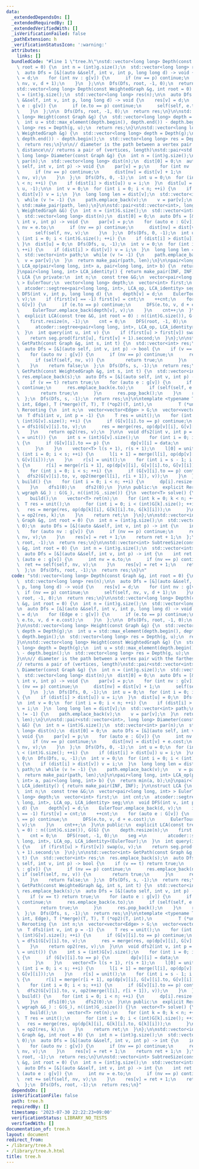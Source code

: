 ```yaml
---
data:
  _extendedDependsOn: []
  _extendedRequiredBy: []
  _extendedVerifiedWith: []
  _isVerificationFailed: false
  _pathExtension: h
  _verificationStatusIcon: ':warning:'
  attributes:
    links: []
  bundledCode: "#line 1 \"tree.h\"\nstd::vector<long long> Depth(const Graph &g, int\
    \ root = 0) {\n  int n = (int)g.size();\n  std::vector<long long> res(n);\n\n\
    \  auto Dfs = [&](auto &&self, int v, int p, long long d) -> void {\n    res[v]\
    \ = d;\n    for (int nv : g[v]) {\n      if (nv == p) continue;\n      self(self,\
    \ nv, v, d + 1);\n    }\n  };\n\n  Dfs(Dfs, root, -1, 0);\n  return res;\n}\n\n\
    std::vector<long long> Depth(const WeightedGraph &g, int root = 0) {\n  int n\
    \ = (int)g.size();\n  std::vector<long long> res(n);\n\n  auto Dfs = [&](auto\
    \ &&self, int v, int p, long long d) -> void {\n    res[v] = d;\n    for (Edge\
    \ e : g[v]) {\n      if (e.to == p) continue;\n      self(self, e.to, v, d + e.cost);\n\
    \    }\n  };\n\n  Dfs(Dfs, root, -1, 0);\n  return res;\n}\n\nstd::vector<long\
    \ long> Height(const Graph &g) {\n  std::vector<long long> depth = Depth(g);\n\
    \  int u = std::max_element(depth.begin(), depth.end()) - depth.begin();\n  std::vector<long\
    \ long> res = Depth(g, u);\n  return res;\n}\n\nstd::vector<long long> Height(const\
    \ WeightedGraph &g) {\n  std::vector<long long> depth = Depth(g);\n  int u = std::max_element(depth.begin(),\
    \ depth.end()) - depth.begin();\n  std::vector<long long> res = Depth(g, u);\n\
    \  return res;\n}\n\n// diameter is the path between a vertex pair with the farthest\
    \ distance\n// returns a pair of (vertices, length)\nstd::pair<std::vector<int>,\
    \ long long> Diameter(const Graph &g) {\n  int n = (int)g.size();\n  std::vector<int>\
    \ par(n);\n  std::vector<long long> dist(n);\n  dist[0] = 0;\n  auto Dfs = [&](auto\
    \ self, int v, int p) -> void {\n    par[v] = p;\n    for (int nv : g[v]) {\n\
    \      if (nv == p) continue;\n      dist[nv] = dist[v] + 1;\n      self(self,\
    \ nv, v);\n    }\n  };\n  Dfs(Dfs, 0, -1);\n  int u = 0;\n  for (int i = 0; i\
    \ < n; ++i) {\n    if (dist[i] > dist[u]) u = i;\n  }\n  dist[u] = 0;\n  Dfs(Dfs,\
    \ u, -1);\n\n  int v = 0;\n  for (int i = 0; i < n; ++i) {\n    if (dist[i] >\
    \ dist[v]) v = i;\n  }\n  long long len = dist[v];\n  std::vector<int> path;\n\
    \  while (v != -1) {\n    path.emplace_back(v);\n    v = par[v];\n  }\n  return\
    \ std::make_pair(path, len);\n}\n\nstd::pair<std::vector<int>, long long> Diameter(const\
    \ WeightedGraph &G) {\n  int n = (int)G.size();\n  std::vector<int> par(n);\n\
    \  std::vector<long long> dist(n);\n  dist[0] = 0;\n  auto Dfs = [&](auto self,\
    \ int v, int p) -> void {\n    par[v] = p;\n    for (auto e : G[v]) {\n      int\
    \ nv = e.to;\n      if (nv == p) continue;\n      dist[nv] = dist[v] + e.cost;\n\
    \      self(self, nv, v);\n    }\n  };\n  Dfs(Dfs, 0, -1);\n  int u = 0;\n  for\
    \ (int i = 0; i < (int)G.size(); ++i) {\n    if (dist[i] > dist[u]) u = i;\n \
    \ }\n  dist[u] = 0;\n  Dfs(Dfs, u, -1);\n  int v = 0;\n  for (int i = 0; i < (int)G.size();\
    \ ++i) {\n    if (dist[i] > dist[v]) v = i;\n  }\n  long long len = dist[v];\n\
    \  std::vector<int> path;\n  while (v != -1) {\n    path.emplace_back(v);\n  \
    \  v = par[v];\n  }\n  return make_pair(path, len);\n}\n\npair<long long, int>\
    \ LCA_op(pair<long long, int> a, pair<long long, int> b) {\n  return min(a, b);\n\
    }\npair<long long, int> LCA_identity() { return make_pair(INF, INF); }\n\nstruct\
    \ LCA {\n private:\n  int n;\n  const tree &G;\n  vector<pair<long long, int>\
    \ > EulerTour;\n  vector<long long> depth;\n  vector<int> first;\n  int cnt;\n\
    \  atcoder::segtree<pair<long long, int>, LCA_op, LCA_identity> seg;\n\n  void\
    \ DFS(int v, int p, long long d) {\n    depth[v] = d;\n    EulerTour.emplace_back(d,\
    \ v);\n    if (first[v] == -1) first[v] = cnt;\n    ++cnt;\n    for (auto e :\
    \ G[v]) {\n      if (e.to == p) continue;\n      DFS(e.to, v, d + e.cost);\n \
    \     EulerTour.emplace_back(depth[v], v);\n    }\n    cnt++;\n  }\n\n public:\n\
    \  explicit LCA(const tree &G, int root = 0) : n((int)G.size()), G(G) {\n    depth.resize(n);\n\
    \    first.resize(n, -1);\n    cnt = 0;\n    DFS(root, -1, 0);\n    seg =\n  \
    \      atcoder::segtree<pair<long long, int>, LCA_op, LCA_identity>(EulerTour);\n\
    \  }\n  int query(int u, int v) {\n    if (first[u] > first[v]) swap(u, v);\n\
    \    return seg.prod(first[u], first[v] + 1).second;\n  }\n};\n\nstd::vector<int>\
    \ GetPath(const Graph &g, int s, int t) {\n  std::vector<int> res;\n  res.emplace_back(s);\n\
    \  auto Dfs = [&](auto self, int v, int p) -> bool {\n    if (v == t) return true;\n\
    \    for (auto nv : g[v]) {\n      if (nv == p) continue;\n      res.emplace_back(nv);\n\
    \      if (self(self, nv, v)) {\n        return true;\n      }\n      res.pop_back();\n\
    \    }\n    return false;\n  };\n  Dfs(Dfs, s, -1);\n  return res;\n}\n\nstd::vector<int>\
    \ GetPath(const WeightedGraph &g, int s, int t) {\n  std::vector<int> res;\n \
    \ res.emplace_back(s);\n  auto Dfs = [&](auto self, int v, int p) -> bool {\n\
    \    if (v == t) return true;\n    for (auto e : g[v]) {\n      if (e.to == p)\
    \ continue;\n      res.emplace_back(e.to);\n      if (self(self, e.to, v)) {\n\
    \        return true;\n      }\n      res.pop_back();\n    }\n    return false;\n\
    \  };\n  Dfs(Dfs, s, -1);\n  return res;\n}\n\ntemplate <typename T, T (*op)(T,\
    \ int, Edge), T (*merge)(T, T), T (*op2)(T, int),\n          T (*unit)()>\nstruct\
    \ Rerooting {\n  int n;\n  vector<vector<Edge> > G;\n  vector<vector<T> > dp;\n\
    \n  T dfs1(int v, int p = -1) {\n    T res = unit();\n    for (int i = 0; i <\
    \ (int)G[v].size(); ++i) {\n      if (G[v][i].to == p) continue;\n      dp[v][i]\
    \ = dfs1(G[v][i].to, v);\n      res = merge(res, op(dp[v][i], G[v][i].to, G[v][i]));\n\
    \    }\n    return op2(res, v);\n  }\n\n  void dfs2(int v, int p = -1, T data\
    \ = unit()) {\n    int s = (int)G[v].size();\n    for (int i = 0; i < s; ++i)\
    \ {\n      if (G[v][i].to == p) {\n        dp[v][i] = data;\n        break;\n\
    \      }\n    }\n    vector<T> l(s + 1), r(s + 1);\n    l[0] = unit();\n    for\
    \ (int i = 0; i < s; ++i) {\n      l[i + 1] = merge(l[i], op(dp[v][i], G[v][i].to,\
    \ G[v][i]));\n    }\n    r[s] = unit();\n    for (int i = s - 1; i >= 0; --i)\
    \ {\n      r[i] = merge(r[i + 1], op(dp[v][i], G[v][i].to, G[v][i]));\n    }\n\
    \    for (int i = 0; i < s; ++i) {\n      if (G[v][i].to == p) continue;\n   \
    \   dfs2(G[v][i].to, v, op2(merge(l[i], r[i + 1]), v));\n    }\n  }\n\n  void\
    \ build() {\n    for (int i = 0; i < n; ++i) {\n      dp[i].resize(G[i].size());\n\
    \    }\n    dfs1(0);\n    dfs2(0);\n  }\n\n public:\n  explicit Rerooting(const\
    \ wgraph &G_) : G(G_), n((int)G_.size()) {}\n  vector<T> solve() {\n    dp.resize(n);\n\
    \    build();\n    vector<T> ret(n);\n    for (int k = 0; k < n; ++k) {\n    \
    \  T res = unit();\n      for (int i = 0; i < (int)G[k].size(); ++i) {\n     \
    \   res = merge(res, op(dp[k][i], G[k][i].to, G[k][i]));\n      }\n      ret[k]\
    \ = op2(res, k);\n    }\n    return ret;\n  }\n};\n\nstd::vector<int> SubtreeSize(const\
    \ Graph &g, int root = 0) {\n  int n = (int)g.size();\n  std::vector<int> res(n,\
    \ 0);\n  auto Dfs = [&](auto &&self, int v, int p) -> int {\n    int ret = 0;\n\
    \    for (auto nv : g[v]) {\n      if (nv == p) continue;\n      ret += self(self,\
    \ nv, v);\n    }\n    res[v] = ret + 1;\n    return ret + 1;\n  };\n  Dfs(Dfs,\
    \ root, -1);\n  return res;\n}\n\nstd::vector<int> SubtreeSize(const WeightedGraph\
    \ &g, int root = 0) {\n  int n = (int)g.size();\n  std::vector<int> res(n, 0);\n\
    \  auto Dfs = [&](auto &&self, int v, int p) -> int {\n    int ret = 0;\n    for\
    \ (auto e : g[v]) {\n      int nv = e.to;\n      if (nv == p) continue;\n    \
    \  ret += self(self, nv, v);\n    }\n    res[v] = ret + 1;\n    return ret + 1;\n\
    \  };\n  Dfs(Dfs, root, -1);\n  return res;\n}\n"
  code: "std::vector<long long> Depth(const Graph &g, int root = 0) {\n  int n = (int)g.size();\n\
    \  std::vector<long long> res(n);\n\n  auto Dfs = [&](auto &&self, int v, int\
    \ p, long long d) -> void {\n    res[v] = d;\n    for (int nv : g[v]) {\n    \
    \  if (nv == p) continue;\n      self(self, nv, v, d + 1);\n    }\n  };\n\n  Dfs(Dfs,\
    \ root, -1, 0);\n  return res;\n}\n\nstd::vector<long long> Depth(const WeightedGraph\
    \ &g, int root = 0) {\n  int n = (int)g.size();\n  std::vector<long long> res(n);\n\
    \n  auto Dfs = [&](auto &&self, int v, int p, long long d) -> void {\n    res[v]\
    \ = d;\n    for (Edge e : g[v]) {\n      if (e.to == p) continue;\n      self(self,\
    \ e.to, v, d + e.cost);\n    }\n  };\n\n  Dfs(Dfs, root, -1, 0);\n  return res;\n\
    }\n\nstd::vector<long long> Height(const Graph &g) {\n  std::vector<long long>\
    \ depth = Depth(g);\n  int u = std::max_element(depth.begin(), depth.end()) -\
    \ depth.begin();\n  std::vector<long long> res = Depth(g, u);\n  return res;\n\
    }\n\nstd::vector<long long> Height(const WeightedGraph &g) {\n  std::vector<long\
    \ long> depth = Depth(g);\n  int u = std::max_element(depth.begin(), depth.end())\
    \ - depth.begin();\n  std::vector<long long> res = Depth(g, u);\n  return res;\n\
    }\n\n// diameter is the path between a vertex pair with the farthest distance\n\
    // returns a pair of (vertices, length)\nstd::pair<std::vector<int>, long long>\
    \ Diameter(const Graph &g) {\n  int n = (int)g.size();\n  std::vector<int> par(n);\n\
    \  std::vector<long long> dist(n);\n  dist[0] = 0;\n  auto Dfs = [&](auto self,\
    \ int v, int p) -> void {\n    par[v] = p;\n    for (int nv : g[v]) {\n      if\
    \ (nv == p) continue;\n      dist[nv] = dist[v] + 1;\n      self(self, nv, v);\n\
    \    }\n  };\n  Dfs(Dfs, 0, -1);\n  int u = 0;\n  for (int i = 0; i < n; ++i)\
    \ {\n    if (dist[i] > dist[u]) u = i;\n  }\n  dist[u] = 0;\n  Dfs(Dfs, u, -1);\n\
    \n  int v = 0;\n  for (int i = 0; i < n; ++i) {\n    if (dist[i] > dist[v]) v\
    \ = i;\n  }\n  long long len = dist[v];\n  std::vector<int> path;\n  while (v\
    \ != -1) {\n    path.emplace_back(v);\n    v = par[v];\n  }\n  return std::make_pair(path,\
    \ len);\n}\n\nstd::pair<std::vector<int>, long long> Diameter(const WeightedGraph\
    \ &G) {\n  int n = (int)G.size();\n  std::vector<int> par(n);\n  std::vector<long\
    \ long> dist(n);\n  dist[0] = 0;\n  auto Dfs = [&](auto self, int v, int p) ->\
    \ void {\n    par[v] = p;\n    for (auto e : G[v]) {\n      int nv = e.to;\n \
    \     if (nv == p) continue;\n      dist[nv] = dist[v] + e.cost;\n      self(self,\
    \ nv, v);\n    }\n  };\n  Dfs(Dfs, 0, -1);\n  int u = 0;\n  for (int i = 0; i\
    \ < (int)G.size(); ++i) {\n    if (dist[i] > dist[u]) u = i;\n  }\n  dist[u] =\
    \ 0;\n  Dfs(Dfs, u, -1);\n  int v = 0;\n  for (int i = 0; i < (int)G.size(); ++i)\
    \ {\n    if (dist[i] > dist[v]) v = i;\n  }\n  long long len = dist[v];\n  std::vector<int>\
    \ path;\n  while (v != -1) {\n    path.emplace_back(v);\n    v = par[v];\n  }\n\
    \  return make_pair(path, len);\n}\n\npair<long long, int> LCA_op(pair<long long,\
    \ int> a, pair<long long, int> b) {\n  return min(a, b);\n}\npair<long long, int>\
    \ LCA_identity() { return make_pair(INF, INF); }\n\nstruct LCA {\n private:\n\
    \  int n;\n  const tree &G;\n  vector<pair<long long, int> > EulerTour;\n  vector<long\
    \ long> depth;\n  vector<int> first;\n  int cnt;\n  atcoder::segtree<pair<long\
    \ long, int>, LCA_op, LCA_identity> seg;\n\n  void DFS(int v, int p, long long\
    \ d) {\n    depth[v] = d;\n    EulerTour.emplace_back(d, v);\n    if (first[v]\
    \ == -1) first[v] = cnt;\n    ++cnt;\n    for (auto e : G[v]) {\n      if (e.to\
    \ == p) continue;\n      DFS(e.to, v, d + e.cost);\n      EulerTour.emplace_back(depth[v],\
    \ v);\n    }\n    cnt++;\n  }\n\n public:\n  explicit LCA(const tree &G, int root\
    \ = 0) : n((int)G.size()), G(G) {\n    depth.resize(n);\n    first.resize(n, -1);\n\
    \    cnt = 0;\n    DFS(root, -1, 0);\n    seg =\n        atcoder::segtree<pair<long\
    \ long, int>, LCA_op, LCA_identity>(EulerTour);\n  }\n  int query(int u, int v)\
    \ {\n    if (first[u] > first[v]) swap(u, v);\n    return seg.prod(first[u], first[v]\
    \ + 1).second;\n  }\n};\n\nstd::vector<int> GetPath(const Graph &g, int s, int\
    \ t) {\n  std::vector<int> res;\n  res.emplace_back(s);\n  auto Dfs = [&](auto\
    \ self, int v, int p) -> bool {\n    if (v == t) return true;\n    for (auto nv\
    \ : g[v]) {\n      if (nv == p) continue;\n      res.emplace_back(nv);\n     \
    \ if (self(self, nv, v)) {\n        return true;\n      }\n      res.pop_back();\n\
    \    }\n    return false;\n  };\n  Dfs(Dfs, s, -1);\n  return res;\n}\n\nstd::vector<int>\
    \ GetPath(const WeightedGraph &g, int s, int t) {\n  std::vector<int> res;\n \
    \ res.emplace_back(s);\n  auto Dfs = [&](auto self, int v, int p) -> bool {\n\
    \    if (v == t) return true;\n    for (auto e : g[v]) {\n      if (e.to == p)\
    \ continue;\n      res.emplace_back(e.to);\n      if (self(self, e.to, v)) {\n\
    \        return true;\n      }\n      res.pop_back();\n    }\n    return false;\n\
    \  };\n  Dfs(Dfs, s, -1);\n  return res;\n}\n\ntemplate <typename T, T (*op)(T,\
    \ int, Edge), T (*merge)(T, T), T (*op2)(T, int),\n          T (*unit)()>\nstruct\
    \ Rerooting {\n  int n;\n  vector<vector<Edge> > G;\n  vector<vector<T> > dp;\n\
    \n  T dfs1(int v, int p = -1) {\n    T res = unit();\n    for (int i = 0; i <\
    \ (int)G[v].size(); ++i) {\n      if (G[v][i].to == p) continue;\n      dp[v][i]\
    \ = dfs1(G[v][i].to, v);\n      res = merge(res, op(dp[v][i], G[v][i].to, G[v][i]));\n\
    \    }\n    return op2(res, v);\n  }\n\n  void dfs2(int v, int p = -1, T data\
    \ = unit()) {\n    int s = (int)G[v].size();\n    for (int i = 0; i < s; ++i)\
    \ {\n      if (G[v][i].to == p) {\n        dp[v][i] = data;\n        break;\n\
    \      }\n    }\n    vector<T> l(s + 1), r(s + 1);\n    l[0] = unit();\n    for\
    \ (int i = 0; i < s; ++i) {\n      l[i + 1] = merge(l[i], op(dp[v][i], G[v][i].to,\
    \ G[v][i]));\n    }\n    r[s] = unit();\n    for (int i = s - 1; i >= 0; --i)\
    \ {\n      r[i] = merge(r[i + 1], op(dp[v][i], G[v][i].to, G[v][i]));\n    }\n\
    \    for (int i = 0; i < s; ++i) {\n      if (G[v][i].to == p) continue;\n   \
    \   dfs2(G[v][i].to, v, op2(merge(l[i], r[i + 1]), v));\n    }\n  }\n\n  void\
    \ build() {\n    for (int i = 0; i < n; ++i) {\n      dp[i].resize(G[i].size());\n\
    \    }\n    dfs1(0);\n    dfs2(0);\n  }\n\n public:\n  explicit Rerooting(const\
    \ wgraph &G_) : G(G_), n((int)G_.size()) {}\n  vector<T> solve() {\n    dp.resize(n);\n\
    \    build();\n    vector<T> ret(n);\n    for (int k = 0; k < n; ++k) {\n    \
    \  T res = unit();\n      for (int i = 0; i < (int)G[k].size(); ++i) {\n     \
    \   res = merge(res, op(dp[k][i], G[k][i].to, G[k][i]));\n      }\n      ret[k]\
    \ = op2(res, k);\n    }\n    return ret;\n  }\n};\n\nstd::vector<int> SubtreeSize(const\
    \ Graph &g, int root = 0) {\n  int n = (int)g.size();\n  std::vector<int> res(n,\
    \ 0);\n  auto Dfs = [&](auto &&self, int v, int p) -> int {\n    int ret = 0;\n\
    \    for (auto nv : g[v]) {\n      if (nv == p) continue;\n      ret += self(self,\
    \ nv, v);\n    }\n    res[v] = ret + 1;\n    return ret + 1;\n  };\n  Dfs(Dfs,\
    \ root, -1);\n  return res;\n}\n\nstd::vector<int> SubtreeSize(const WeightedGraph\
    \ &g, int root = 0) {\n  int n = (int)g.size();\n  std::vector<int> res(n, 0);\n\
    \  auto Dfs = [&](auto &&self, int v, int p) -> int {\n    int ret = 0;\n    for\
    \ (auto e : g[v]) {\n      int nv = e.to;\n      if (nv == p) continue;\n    \
    \  ret += self(self, nv, v);\n    }\n    res[v] = ret + 1;\n    return ret + 1;\n\
    \  };\n  Dfs(Dfs, root, -1);\n  return res;\n}"
  dependsOn: []
  isVerificationFile: false
  path: tree.h
  requiredBy: []
  timestamp: '2023-07-30 22:22:23+09:00'
  verificationStatus: LIBRARY_NO_TESTS
  verifiedWith: []
documentation_of: tree.h
layout: document
redirect_from:
- /library/tree.h
- /library/tree.h.html
title: tree.h
---
```


